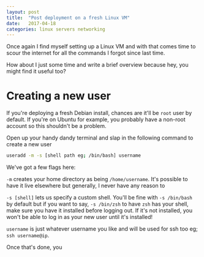 ```yaml
---
layout: post
title:  "Post deployment on a fresh Linux VM"
date:   2017-04-18
categories: linux servers networking
---
```


Once again I find myself setting up a Linux VM and with that comes time to scour the internet for all the commands I forgot since last time.

How about I just some time and write a brief overview because hey, you might find it useful too?

# Creating a new user

If you're deploying a fresh Debian install, chances are it'll be `root` user by default. If you're on Ubuntu for example, you probably have a non-root account so this shouldn't be a problem.

Open up your handy dandy terminal and slap in the following command to create a new user

```bash
useradd -m -s [shell path eg; /bin/bash] username
```

We've got a few flags here:

`-m` creates your home directory as being `/home/username`. It's possible to have it live elsewhere but generally, I never have any reason to

`-s [shell]` lets us specify a custom shell. You'll be fine with `-s /bin/bash` by default but if you want to say, `-s /bin/zsh` to have `zsh` has your shell, make sure you have it installed before logging out. If it's not installed, you won't be able to log in as your new user until it's installed!

`username` is just whatever username you like and will be used for ssh too eg; `ssh username@ip`.

Once that's done, you 